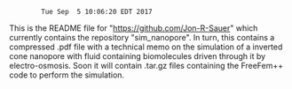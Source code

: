 
			Tue Sep  5 10:06:20 EDT 2017

 This is the README file for "https://github.com/Jon-R-Sauer" which currently contains the
 repository "sim_nanopore". In turn, this contains a compressed .pdf file with a technical
 memo on the simulation of a inverted cone nanopore with fluid containing biomolecules
 driven through it by electro-osmosis.  Soon it will contain .tar.gz files containing the
 FreeFem++ code to perform the simulation.

